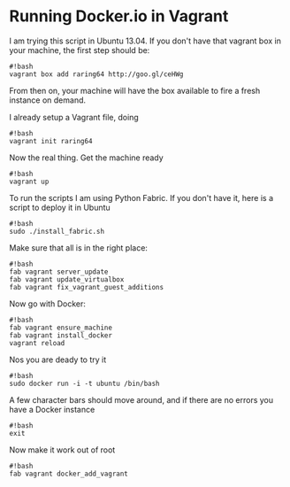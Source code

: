 # Running Docker.io in Vagrant
I am trying this script in Ubuntu 13.04. If you don't have that vagrant box in your machine, the first step should be:
```
#!bash
vagrant box add raring64 http://goo.gl/ceHWg
```
From then on, your machine will have the box available to fire a fresh instance on demand.

I already setup a Vagrant file, doing
```
#!bash
vagrant init raring64
```
Now the real thing. Get the machine ready
```
#!bash
vagrant up
```
To run the scripts I am using Python Fabric. If you don't have it, here is a script to deploy it in Ubuntu
```
#!bash
sudo ./install_fabric.sh
```
Make sure that all is in the right place:
```
#!bash
fab vagrant server_update
fab vagrant update_virtualbox
fab vagrant fix_vagrant_guest_additions
```
Now go with Docker:
```
#!bash
fab vagrant ensure_machine
fab vagrant install_docker
vagrant reload
```
Nos you are deady to try it
```
#!bash
sudo docker run -i -t ubuntu /bin/bash
```
A few character bars should move around, and if there are no errors you have a Docker instance
```
#!bash
exit
```
Now make it work out of root
```
#!bash
fab vagrant docker_add_vagrant
```